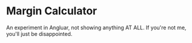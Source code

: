 # Margin Calculator

An experiment in Angluar, not showing anything AT ALL. If you're not me, you'll just be disappointed.